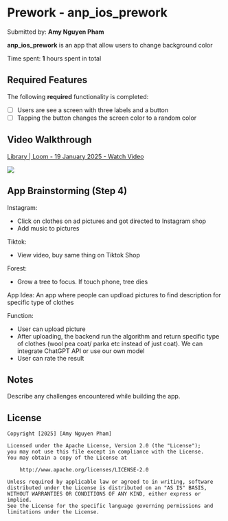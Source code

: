 # Prework - anp_ios_prework

Submitted by: **Amy Nguyen Pham**

**anp_ios_prework** is an app that allow users to change background color

Time spent: **1** hours spent in total

## Required Features

The following **required** functionality is completed:

- [ ] Users are see a screen with three labels and a button
- [ ] Tapping the button changes the screen color to a random color
 
## Video Walkthrough

<div>
    <a href="https://www.loom.com/share/bebd6b0ef70a40028062e6db5674d159">
      <p>Library | Loom - 19 January 2025 - Watch Video</p>
    </a>
    <a href="https://www.loom.com/share/bebd6b0ef70a40028062e6db5674d159">
      <img style="max-width:300px;" src="https://cdn.loom.com/sessions/thumbnails/bebd6b0ef70a40028062e6db5674d159-da54d840cf1d87fd-full-play.gif">
    </a>
  </div>
  
## App Brainstorming (Step 4)

Instagram: 
- Click on clothes on ad pictures and got directed to Instagram shop
- Add music to pictures

Tiktok:
- View video, buy same thing on Tiktok Shop

Forest:
- Grow a tree to focus. If touch phone, tree dies

App Idea:
An app where people can updload pictures to find description for specific type of clothes 

Function:
- User can upload picture
- After uploading, the backend run the algorithm and return specific type of clothes (wool pea coat/ parka etc instead of just coat). We can integrate ChatGPT API or use our own model
- User can rate the result

## Notes

Describe any challenges encountered while building the app.

## License

    Copyright [2025] [Amy Nguyen Pham]

    Licensed under the Apache License, Version 2.0 (the "License");
    you may not use this file except in compliance with the License.
    You may obtain a copy of the License at

        http://www.apache.org/licenses/LICENSE-2.0

    Unless required by applicable law or agreed to in writing, software
    distributed under the License is distributed on an "AS IS" BASIS,
    WITHOUT WARRANTIES OR CONDITIONS OF ANY KIND, either express or implied.
    See the License for the specific language governing permissions and
    limitations under the License.
